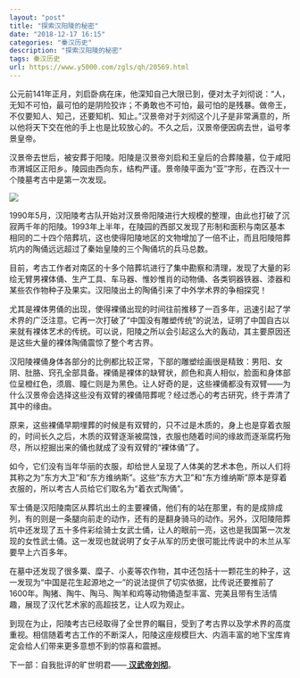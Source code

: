 ```yaml
---
layout: "post"
title: "探索汉阳陵的秘密"
date: "2018-12-17 16:15"
categories: "秦汉历史"
description: "探索汉阳陵的秘密"
tags: 秦汉历史
url: https://www.y5000.com/zgls/qh/20569.html
---
```






公元前141年正月，刘启卧病在床，他深知自己大限已到，便对太子刘彻说：“人，无知不可怕，最可怕的是阴险狡诈；不勇敢也不可怕，最可怕的是残暴。做帝王，不仅要知人、知己，还要知机、知止。”汉景帝对于刘彻这个儿子是非常满意的，所以他将天下交在他的手上也是比较放心的。不久之后，汉景帝便因病去世，谥号孝景皇帝。

汉景帝去世后，被安葬于阳陵。阳陵是汉景帝刘启和王皇后的合葬陵墓，位于咸阳市渭城区正阳乡。陵园由西向东，结构严谨。景帝陵平面为“亚”字形，在西汉十一个陵墓考古中是第一次发现。

![](https://img.y5000.com/uploads/allimg/170428/8-1F42Q53H5101.jpg)

1990年5月，汉阳陵考古队开始对汉景帝阳陵进行大规模的整理，由此也打破了沉寂两千年的阳陵。1993年上半年，在陵园的西部又发现了形制和面积与南区基本相同的二十四个陪葬坑，这也使得阳陵地区的文物增加了一倍不止，而且阳陵陪葬坑内的陶俑远远超过了秦始皇陵的三个陶俑坑的兵马总数。

目前，考古工作者对南区的十多个陪葬坑进行了集中勘察和清理，发现了大量的彩绘无臂男裸体俑、生产工具、车马器、惟妙惟肖的动物俑、各类铜器铁器、漆器和某些农作物种子及果实。汉阳陵出土的陶俑引来了中外学术界的争相探究！

尤其是裸体男俑的出现，使得裸俑出现的时间往前推移了一百多年，迅速引起了学术界的广泛注意。它再一次打破了“中国没有雕塑传统”的说法，证明了中国自古以来就有裸体艺术的传统。可以说，阳陵之所以会引起这么大的轰动，其主要原因还是这些大量的裸体陶俑震惊了整个考古界。

汉阳陵裸俑身体各部分的比例都比较正常，下部的雕塑绘画很是精致：男阳、女阴、肚胳、窍孔全部具备。裸俑是裸体的缺臂状，颜色和真人相似，脸面和身体部位呈橙红色，须眉、瞳仁则是为黑色。让人好奇的是，这些裸俑都没有双臂——为什么汉景帝会选择这些没有双臂的裸俑陪葬呢？经过悉心的考古研究，终于弄清了其中的缘由。

原来，这些裸俑早期埋葬的时候是有双臂的，只不过是木质的，身上也是穿着衣服的，时间长久之后，木质的双臂逐渐被腐蚀，衣服也随着时间的缘故而逐渐腐朽殆尽，所以挖掘出来的俑也就成了没有双臂的“裸体俑”了。

如今，它们没有当年华丽的衣服，却给世人呈现了人体美的艺术本色，所以人们将其称之为“东方大卫”和“东方维纳斯”。这些“东方大卫”和“东方维纳斯”原本是穿着衣服的，所以考古人员给它们取名为“着衣式陶俑”。

军士俑是汉阳陵南区从葬坑出土的主要裸俑，他们有的站在那里，有的是成排成列，有的则是一条腿向前走的动作，还有的是翻身骑马的动作。另外，汉阳陵陪葬坑中还发现了五十多件彩绘骑士女武士俑，让人的眼前一亮，这也是我国第一次发现的女性武士俑。这一发现也就说明了女子从军的历史很可能比传说中的木兰从军要早上六百多年。

在墓中还发现了很多粟、糜子、小麦等农作物，其中还包括十一颗花生的种子，这一发现为“中国是花生起源地之一”的说法提供了切实依据，比传说还要推前了1600年。陶猪、陶牛、陶马、陶羊和鸡等动物俑造型丰富、完美且带有生活情趣，展现了汉代艺术家的高超技艺，让人叹为观止。

到现在为止，阳陵考古已经取得了全世界的瞩目，受到了考古界以及学术界的高度重视。相信随着考古工作的不断深人，阳陵这座规模巨大、内涵丰富的地下宝库肯定会给人们带来更多意想不到的惊喜和震撼。

下一部：自我批评的旷世明君——[ **汉武帝刘彻**](https://www.y5000.com/zgls/qh/20583.html)。
